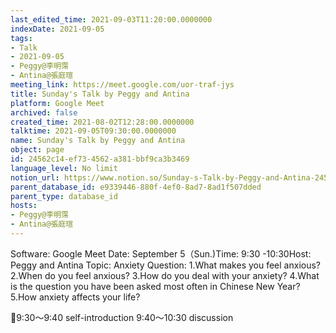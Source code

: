 ```yaml
---
last_edited_time: 2021-09-03T11:20:00.0000000
indexDate: 2021-09-05
tags:
- Talk
- 2021-09-05
- Peggy@李明霈
- Antina@張庭瑄
meeting_link: https://meet.google.com/uor-traf-jys
title: Sunday's Talk by Peggy and Antina
platform: Google Meet
archived: false
created_time: 2021-08-02T12:28:00.0000000
talktime: 2021-09-05T09:30:00.0000000
name: Sunday's Talk by Peggy and Antina
object: page
id: 24562c14-ef73-4562-a381-bbf9ca3b3469
language_level: No limit
notion_url: https://www.notion.so/Sunday-s-Talk-by-Peggy-and-Antina-24562c14ef734562a381bbf9ca3b3469
parent_database_id: e9339446-880f-4ef0-8ad7-8ad1f507dded
parent_type: database_id
hosts:
- Peggy@李明霈
- Antina@張庭瑄
---
```


Software: Google Meet
Date: September 5（Sun.)Time: 9:30 -10:30Host: Peggy and Antina Topic: Anxiety
Question:
 1.What makes you feel anxious?2.When do you feel anxious?
3.How do you deal with your anxiety?
4.What is the question you have been asked most often in Chinese New Year?
5.How anxiety affects your life?

📅9:30～9:40 self-introduction 9:40～10:30 discussion





